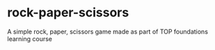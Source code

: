 # rock-paper-scissors
A simple rock, paper, scissors game made as part of TOP foundations learning course
